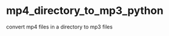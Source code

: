 mp4_directory_to_mp3_python
===========================

convert mp4 files in a directory to mp3 files
